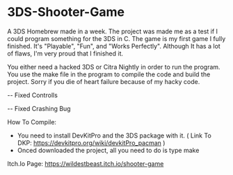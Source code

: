# 3DS-Shooter-Game

A 3DS Homebrew made in a week. The project was made me as a test if I could program something for the 3DS in C. The game is my first game I fully finished. It's "Playable", "Fun", and "Works Perfectly". Although It has a lot of flaws, I'm very proud that I finished it.

You either need a hacked 3DS or Citra Nightly in order to run the program. 
You use the make file in the program to compile the code and build the project. 
Sorry if you die of heart failure because of my hacky code.

-- Fixed Controlls

-- Fixed Crashing Bug

How To Compile:
  - You need to install DevKitPro and the 3DS package with it. ( Link To DKP: https://devkitpro.org/wiki/devkitPro_pacman )
  - Onced downloaded the project, all you need to do is type make

Itch.Io Page: https://wildestbeast.itch.io/shooter-game
